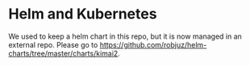 # Helm and Kubernetes

We used to keep a helm chart in this repo, but it is now managed in an external repo. Please go to https://github.com/robjuz/helm-charts/tree/master/charts/kimai2.

